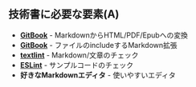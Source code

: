 ## 技術書に必要な要素(A)

-   **[GitBook](https://www.gitbook.com/)** - MarkdownからHTML/PDF/Epubへの変換
-   **[GitBook](https://www.gitbook.com/)** - ファイルのincludeするMarkdown拡張
-   **[textlint](https://github.com/azu/textlint "textlint")** - Markdown/文章のチェック
-   **[ESLint](http://eslint.org/)** - サンプルコードのチェック
-   **好きなMarkdownエディタ** - 使いやすいエディタ
